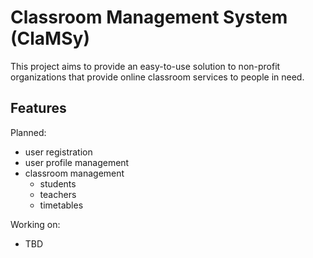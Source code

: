 # Classroom Management System (ClaMSy)

This project aims to provide an easy-to-use solution to non-profit organizations that provide online classroom services to people in need.

## Features

Planned:
- user registration
- user profile management
- classroom management
  - students
  - teachers
  - timetables

Working on:
- TBD
